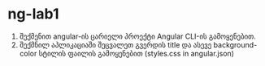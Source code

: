 # ng-lab1


1. შექმენით angular-ის ცარიელი პროექტი Angular CLI-ის გამოყენებით.
2. შექმნილ აპლიკაციაში შეცვალეთ გვერდის title და ასევე background-color სტილის ფაილის გამოყენებით (styles.css in angular.json)
